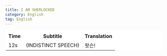 ```yaml
---
title: I AM SHERLOCKED 
category: English
tag: English
---
```


<html>
  <head>
    <style>
      table, th, td{
         border:1px solid #FFFFFF;
         background-color:#FFFFFF;
       }
    </style>
  </head>
  <body>
<table border bgcolor="#FFFFFF" border="0" frame=void>
      <tr><th>Time</th><th>Subtitle</th><th>Translation</th></tr>
  <tr><td>12s</td><td>(INDISTINCT SPEECH)</td><td>왓슨!</td><tr>
</table>
